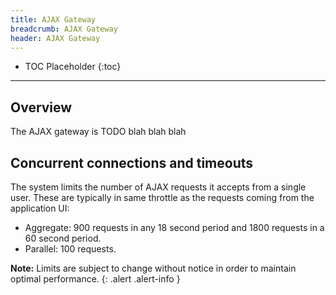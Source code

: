 ```yaml
---
title: AJAX Gateway
breadcrumb: AJAX Gateway
header: AJAX Gateway
---
```


* TOC Placeholder
{:toc}

---

## Overview

The AJAX gateway is TODO blah blah blah

## Concurrent connections and timeouts

The system limits the number of AJAX requests it accepts from a single user.  These are typically in same throttle as the requests coming from the application UI:

- Aggregate: 900 requests in any 18 second period and 1800 requests in a 60 second period.
- Parallel: 100 requests.

**Note:** Limits are subject to change without notice in order to maintain optimal performance.
{: .alert .alert-info }
